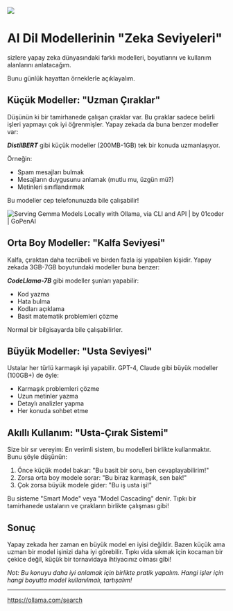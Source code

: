 ![](https://assets.anakin.ai/blog/2024/10/Screenshot-2024-10-17-at-9.21.47-PM.png)



# AI Dil Modellerinin "Zeka Seviyeleri"

sizlere yapay zeka dünyasındaki farklı modelleri, boyutlarını ve kullanım alanlarını anlatacağım. 

Bunu günlük hayattan örneklerle açıklayalım.



## Küçük Modeller: "Uzman Çıraklar"

Düşünün ki bir tamirhanede çalışan çıraklar var. Bu çıraklar sadece belirli işleri yapmayı çok iyi öğrenmişler. Yapay zekada da buna benzer modeller var:

***DistilBERT*** gibi küçük modeller (200MB-1GB) tek bir konuda uzmanlaşıyor. 

Örneğin:

- Spam mesajları bulmak
- Mesajların duygusunu anlamak (mutlu mu, üzgün mü?)
- Metinleri sınıflandırmak

Bu modeller cep telefonunuzda bile çalışabilir!



![![Serving Gemma Models Locally with Ollama, via CLI and API | by 01coder |  GoPenAI](https://miro.medium.com/v2/resize:fit:1400/1*ta18qxwb1-9o77QSaS4_pA.png)]()



## Orta Boy Modeller: "Kalfa Seviyesi"

Kalfa, çıraktan daha tecrübeli ve birden fazla işi yapabilen kişidir. Yapay zekada 3GB-7GB boyutundaki modeller buna benzer:

***CodeLlama-7B*** gibi modeller şunları yapabilir:

- Kod yazma
- Hata bulma
- Kodları açıklama
- Basit matematik problemleri çözme

Normal bir bilgisayarda bile çalışabilirler.



## Büyük Modeller: "Usta Seviyesi"

Ustalar her türlü karmaşık işi yapabilir. GPT-4, Claude gibi büyük modeller (100GB+) de öyle:
- Karmaşık problemleri çözme
- Uzun metinler yazma
- Detaylı analizler yapma
- Her konuda sohbet etme



## Akıllı Kullanım: "Usta-Çırak Sistemi"

Size bir sır vereyim: En verimli sistem, bu modelleri birlikte kullanmaktır. Bunu şöyle düşünün:

1. Önce küçük model bakar: "Bu basit bir soru, ben cevaplayabilirim!"
2. Zorsa orta boy modele sorar: "Bu biraz karmaşık, sen bak!"
3. Çok zorsa büyük modele gider: "Bu iş usta işi!"

Bu sisteme "Smart Mode" veya "Model Cascading" denir. Tıpkı bir tamirhanede ustaların ve çırakların birlikte çalışması gibi!



## Sonuç

Yapay zekada her zaman en büyük model en iyisi değildir. Bazen küçük ama uzman bir model işinizi daha iyi görebilir. Tıpkı vida sıkmak için kocaman bir çekice değil, küçük bir tornavidaya ihtiyacınız olması gibi!

*Not: Bu konuyu daha iyi anlamak için birlikte pratik yapalım. Hangi işler için hangi boyutta model kullanılmalı, tartışalım!*

---


https://ollama.com/search

